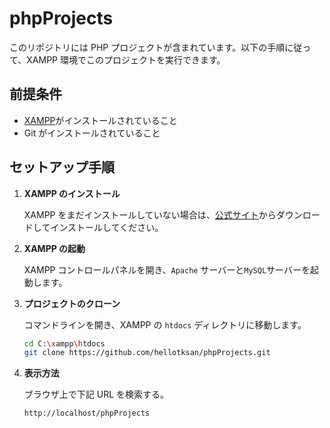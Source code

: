 # phpProjects

このリポジトリには PHP プロジェクトが含まれています。以下の手順に従って、XAMPP 環境でこのプロジェクトを実行できます。

## 前提条件

- [XAMPP](https://www.apachefriends.org/index.html)がインストールされていること
- Git がインストールされていること

## セットアップ手順

1. **XAMPP のインストール**

   XAMPP をまだインストールしていない場合は、[公式サイト](https://www.apachefriends.org/index.html)からダウンロードしてインストールしてください。

2. **XAMPP の起動**

   XAMPP コントロールパネルを開き、`Apache` サーバーと`MySQL`サーバーを起動します。

3. **プロジェクトのクローン**

   コマンドラインを開き、XAMPP の `htdocs` ディレクトリに移動します。

   ```sh
   cd C:\xampp\htdocs
   git clone https://github.com/hellotksan/phpProjects.git
   ```

4. **表示方法**

   ブラウザ上で下記 URL を検索する。

   ```uri
   http://localhost/phpProjects
   ```
